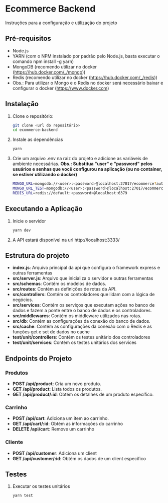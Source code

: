 # Ecommerce Backend

Instruções para a configuração e utilização do projeto

## Pré-requisitos

- Node.js
- YARN (com o NPM instalado por padrão pelo Node.js, basta executar o comando npm install -g yarn)
- MongoDB (recomendo utilizar no docker (https://hub.docker.com/_/mongo))
- Redis (recomendo utilizar no docker (https://hub.docker.com/_/redis))
- Obs.: Para utilizar o Mongo e o Redis no docker será necessário baixar e configurar o docker (https://www.docker.com)

## Instalação

1. Clone o repositório:

   ```bash
   git clone <url do repositório>
   cd ecommerce-backend
   ```

2. Instale as dependências

   ```bash
   yarn
   ```

3. Crie um arquivo .env na raiz do projeto e adicione as variáveis de ambiente necessárias.
   **Obs.: Substitua "user" e "password" pelos usuários e senhas que você configurou na aplicação (ou no container, se estiver utilizando o docker)**

   ```bash
   MONGO_URL=mongodb://<user>:<password>@localhost:27017/ecommerce?authSource=admin
   MONGO_URL_TEST=mongodb://<user>:<password>@localhost:27017/ecommerce-test?authSource=admin
   REDIS_URL=redis://default:<password>@localhost:6379
   ```

## Executando a Aplicação

1. Inicie o servidor

   ```bash
   yarn dev
   ```

2. A API estará disponível na url http://localhost:3333/

## Estrutura do projeto

- **index.js**: Arquivo principal da api que configura o framework express e outras ferramentas
- **src/server.js**: Arquivo que inicializa o servidor e outras ferramentas
- **src/schemas**: Contém os modelos de dados.
- **src/routes**: Contém as definições de rotas da API.
- **src/controllers**: Contém os controladores que lidam com a lógica de negócios.
- **src/services**: Contém os serviços que executam ações no banco de dados e fazem a ponte entre o banco de dados e os controladores.
- **src/middlewares**: Contém os middleware utilizados nas rotas.
- **src/db**: Contém as configurações da conexão do banco de dados.
- **src/cache**: Contém as configurações da conexão com o Redis e as funções get e set de dados no cache
- **test/unit/controllers**: Contém os testes unitário dos controladores
- **test/unit/services**: Contém os testes unitários dos services

## Endpoints do Projeto

### Produtos

- **POST /api/product**: Cria um novo produto.
- **GET /api/product**: Lista todos os produtos.
- **GET /api/product/:id**: Obtém os detalhes de um produto específico.

### Carrinho

- **POST /api/cart**: Adiciona um item ao carrinho.
- **GET /api/cart/:id**: Obtém as informações do carrinho
- **DELETE /api/cart**: Remove um carrinho

### Cliente

- **POST /api/customer**: Adiciona um client
- **GET /api/customer/:id**: Obtém os dados de um client específico

## Testes

1. Executar os testes unitários
    ```bash
    yarn test
    ```
